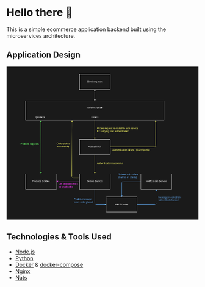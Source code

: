 # Hello there :wave:

This is a simple ecommerce application backend built using the microservices architecture.

## Application Design

![Application architecture diagram](app_design.png)

## Technologies & Tools Used
- [Node.js](https://nodejs.org/)
- [Python](https://www.python.org/)
- [Docker](https://www.docker.com/) & [docker-compose](https://docs.docker.com/compose/)
- [Nginx](https://www.nginx.com/)
- [Nats](https://github.com/nats-io/nats.js)
